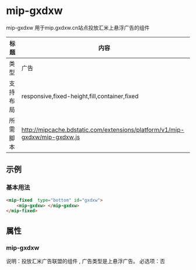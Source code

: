 # mip-gxdxw

mip-gxdxw 用于mip.gxdxw.cn站点投放汇米上悬浮广告的组件

标题|内容
----|----
类型|广告
支持布局|responsive,fixed-height,fill,container,fixed
所需脚本|http://mipcache.bdstatic.com/extensions/platform/v1/mip-gxdxw/mip-gxdxw.js

## 示例

### 基本用法
```html
<mip-fixed  type="bottom" id="gxdxw">
	<mip-gxdxw> </mip-gxdxw>
</mip-fixed>
```


## 属性

### mip-gxdxw

说明：投放汇米广告联盟的组件 , 广告类型是上悬浮广告。
必选项：否